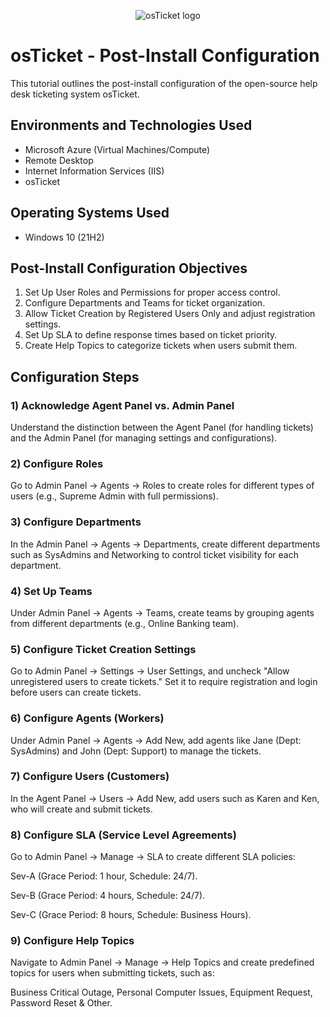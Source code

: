 <p align="center">
<img src="https://i.imgur.com/Clzj7Xs.png" alt="osTicket logo"/>
</p>

<h1>osTicket - Post-Install Configuration</h1>
This tutorial outlines the post-install configuration of the open-source help desk ticketing system osTicket.<br />

<h2>Environments and Technologies Used</h2>

- Microsoft Azure (Virtual Machines/Compute)
- Remote Desktop
- Internet Information Services (IIS)
- osTicket

<h2>Operating Systems Used </h2>

- Windows 10</b> (21H2)

<h2>Post-Install Configuration Objectives</h2>

1.  Set Up User Roles and Permissions for proper access control.
2.  Configure Departments and Teams for ticket organization.
3.  Allow Ticket Creation by Registered Users Only and adjust registration settings.
4.  Set Up SLA to define response times based on ticket priority.
5.  Create Help Topics to categorize tickets when users submit them.

<h2>Configuration Steps</h2>

<h3>1)    Acknowledge Agent Panel vs. Admin Panel</h3>
Understand the distinction between the Agent Panel (for handling tickets) and the Admin Panel (for managing settings and configurations).

<h3>2)    Configure Roles</h3>
Go to Admin Panel → Agents → Roles to create roles for different types of users (e.g., Supreme Admin with full permissions).

<h3>3)    Configure Departments</h3>
In the Admin Panel → Agents → Departments, create different departments such as SysAdmins and Networking to control ticket visibility for each department.

<h3>4)    Set Up Teams</h3>
Under Admin Panel → Agents → Teams, create teams by grouping agents from different departments (e.g., Online Banking team).

<h3>5)    Configure Ticket Creation Settings</h3>
Go to Admin Panel → Settings → User Settings, and uncheck "Allow unregistered users to create tickets." Set it to require registration and login before users can create tickets.

<h3>6)    Configure Agents (Workers)</h3>
Under Admin Panel → Agents → Add New, add agents like Jane (Dept: SysAdmins) and John (Dept: Support) to manage the tickets.

<h3>7)    Configure Users (Customers)</h3>
In the Agent Panel → Users → Add New, add users such as Karen and Ken, who will create and submit tickets.

<h3>8)    Configure SLA (Service Level Agreements)</h3>
Go to Admin Panel → Manage → SLA to create different SLA policies:

Sev-A (Grace Period: 1 hour, Schedule: 24/7).

Sev-B (Grace Period: 4 hours, Schedule: 24/7).

Sev-C (Grace Period: 8 hours, Schedule: Business Hours).

<h3>9)    Configure Help Topics</h3>
Navigate to Admin Panel → Manage → Help Topics and create predefined topics for users when submitting tickets, such as:

Business Critical Outage, Personal Computer Issues, Equipment Request, Password Reset & Other.
